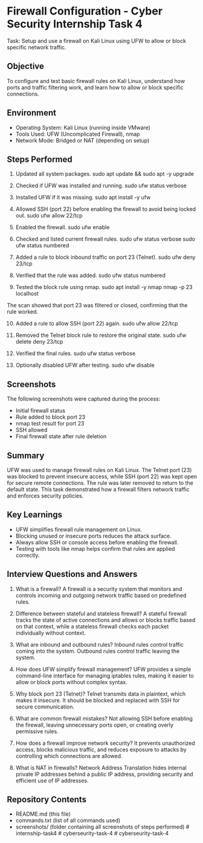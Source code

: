 # Firewall Configuration - Cyber Security Internship Task 4

Task: Setup and use a firewall on Kali Linux using UFW to allow or block specific network traffic.

## Objective
To configure and test basic firewall rules on Kali Linux, understand how ports and traffic filtering work, and learn how to allow or block specific connections.

## Environment
- Operating System: Kali Linux (running inside VMware)
- Tools Used: UFW (Uncomplicated Firewall), nmap
- Network Mode: Bridged or NAT (depending on setup)

## Steps Performed

1. Updated all system packages.
sudo apt update && sudo apt -y upgrade

2. Checked if UFW was installed and running.
sudo ufw status verbose

3. Installed UFW if it was missing.
sudo apt install -y ufw

4. Allowed SSH (port 22) before enabling the firewall to avoid being locked out.
sudo ufw allow 22/tcp

5. Enabled the firewall.
sudo ufw enable

6. Checked and listed current firewall rules.
sudo ufw status verbose
sudo ufw status numbered

7. Added a rule to block inbound traffic on port 23 (Telnet).
sudo ufw deny 23/tcp

8. Verified that the rule was added.
sudo ufw status numbered

9. Tested the block rule using nmap.
sudo apt install -y nmap
nmap -p 23 localhost

The scan showed that port 23 was filtered or closed, confirming that the rule worked.

10. Added a rule to allow SSH (port 22) again.
 sudo ufw allow 22/tcp

11. Removed the Telnet block rule to restore the original state.
 sudo ufw delete deny 23/tcp

12. Verified the final rules.
 sudo ufw status verbose

13. Optionally disabled UFW after testing.
 sudo ufw disable

## Screenshots
The following screenshots were captured during the process:
- Initial firewall status
- Rule added to block port 23
- nmap test result for port 23
- SSH allowed
- Final firewall state after rule deletion

## Summary
UFW was used to manage firewall rules on Kali Linux. The Telnet port (23) was blocked to prevent insecure access, while SSH (port 22) was kept open for secure remote connections. The rule was later removed to return to the default state. This task demonstrated how a firewall filters network traffic and enforces security policies.

## Key Learnings
- UFW simplifies firewall rule management on Linux.
- Blocking unused or insecure ports reduces the attack surface.
- Always allow SSH or console access before enabling the firewall.
- Testing with tools like nmap helps confirm that rules are applied correctly.

## Interview Questions and Answers

1. What is a firewall?
A firewall is a security system that monitors and controls incoming and outgoing network traffic based on predefined rules.

2. Difference between stateful and stateless firewall?
A stateful firewall tracks the state of active connections and allows or blocks traffic based on that context, while a stateless firewall checks each packet individually without context.

3. What are inbound and outbound rules?
Inbound rules control traffic coming into the system. Outbound rules control traffic leaving the system.

4. How does UFW simplify firewall management?
UFW provides a simple command-line interface for managing iptables rules, making it easier to allow or block ports without complex syntax.

5. Why block port 23 (Telnet)?
Telnet transmits data in plaintext, which makes it insecure. It should be blocked and replaced with SSH for secure communication.

6. What are common firewall mistakes?
Not allowing SSH before enabling the firewall, leaving unnecessary ports open, or creating overly permissive rules.

7. How does a firewall improve network security?
It prevents unauthorized access, blocks malicious traffic, and reduces exposure to attacks by controlling which connections are allowed.

8. What is NAT in firewalls?
Network Address Translation hides internal private IP addresses behind a public IP address, providing security and efficient use of IP addresses.

## Repository Contents
- README.md (this file)
- commands.txt (list of all commands used)
- screenshots/ (folder containing all screenshots of steps performed)
#   i n t e r n s h i p - t a s k 4  
 #   c y b e r s e u r i t y - t a s k - 4  
 #   c y b e r s e u r i t y - t a s k - 4  
 